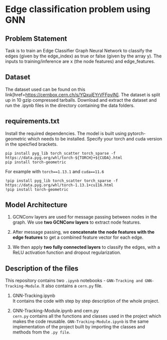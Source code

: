 # Edge classification problem using GNN

## Problem Statement

Task is to train an Edge Classifier Graph Neural Network to classify the edges (given by the edge_index) as true or false (given by the array y). The inputs to training/inference are x (the node features) and edge_features.

## Dataset

The dataset used can be found on this link[href=https://cernbox.cern.ch/s/YQxujEYrVFFpylN]. The dataset is split up in 10 gzip compressed tarballs. Download and extract the dataset and run the .ipynb files in the directory containing the data folders.

## requirements.txt

Install the required dependencies. The model is built using pytorch-geometric which needs to be installed. Specify your torch and cuda version in the speicfied brackets.

```pip
pip install pyg_lib torch_scatter torch_sparse -f https://data.pyg.org/whl/torch-${TORCH}+${CUDA}.html 
pip install torch-geometric
```

For example with ```torch==1.13.1``` and ```cuda==11.6```

```pip
!pip install pyg_lib torch_scatter torch_sparse -f https://data.pyg.org/whl/torch-1.13.1+cu116.html
!pip install torch-geometric
```

## Model Architecture

1. GCNConv layers are used for message passing between nodes in the graph. We use **two GCNConv layers** to extract node features.

2. After message passing, we **concatenate the node features with the edge features** to get a combined feature vector for each edge.

3. We then apply **two fully connected layers** to classify the edges, with a ReLU activation function and dropout regularization.

## Description of the files

This repository contains two ```.ipynb``` notebooks - ```GNN-Tracking and GNN-Tracking-Module```. It also contains a ```cern.py``` file.

1. GNN-Tracking.ipynb <br>
It contains the code with step by step description of the whole project.

2. GNN-Tracking-Module.ipynb and cern.py <br>
```cern.py``` contains all the functions and classes used in the project which makes the code reusable. ```GNN-Tracking-Module.ipynb``` is the same implementation of the project built by importing the classes and methods from the ```.py file```.

